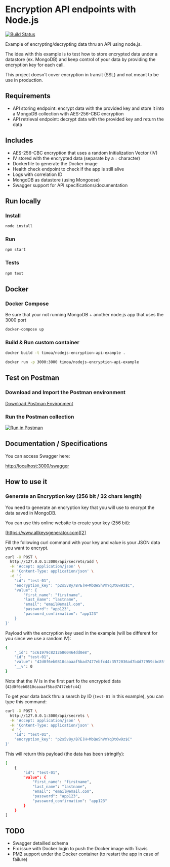 # Encryption API endpoints with Node.js

[![Build Status](https://travis-ci.org/timoa/nodejs-encryption-api-example.svg?branch=master)](https://travis-ci.org/timoa/nodejs-encryption-api-example)

Example of encrypting/decrypting data thru an API using node.js.

The idea with this example is to test how to store encrypted data under a datastore (ex. MongoDB) and keep control of your data by providing the encryption key for each call.

This project doesn't cover encryption in transit (SSL) and not meant to be use in production.

## Requirements

- API storing endpoint: encrypt data with the provided key and store it into a MongoDB collection with AES-256-CBC encryption
- API retrieval endpoint: decrypt data with the provided key and return the data

## Includes

- AES-256-CBC encryption that uses a random Initialization Vector (IV)
- IV stored with the encrypted data (separate by a `:` character)
- Dockerfile to generate the Docker image
- Health check endpoint to check if the app is still alive
- Logs with correlation ID
- MongoDB as datastore (using Mongoose)
- Swagger support for API specifications/documentation

## Run locally

### Install

``` bash
node install
```

### Run

``` bash
npm start
```

### Tests

``` bash
npm test
```

## Docker

### Docker Compose

Be sure that your not running MongoDB + another node.js app that uses the 3000 port

```bash
docker-compose up
```

### Build & Run custom container

```bash
docker build -t timoa/nodejs-encryption-api-example .
```

```bash
docker run -p 3000:3000 timoa/nodejs-encryption-api-example
```

## Test on Postman

### Download and Import the Postman environment

[Download Postman Environment](https://raw.githubusercontent.com/timoa/nodejs-encryption-api-example/master/src/config/postman.environment.json)

### Run the Postman collection

[![Run in Postman](https://run.pstmn.io/button.svg)](https://app.getpostman.com/run-collection/e34aee6688c0937c6643)

## Documentation / Specifications

You can access Swagger here:

[http://localhost:3000/swagger][1]

## How to use it

### Generate an Encryption key (256 bit / 32 chars length)

You need to generate an encryption key that you will use to encrypt the data saved in MongoDB.

You can use this online website to create your key (256 bit):

[https://www.allkeysgenerator.com][2]

Fill the following curl command with your key and value is your JSON data you want to encrypt.

``` bash
curl -X POST \
  http://127.0.0.1:3000/api/secrets/add \
  -H 'Accept: application/json' \
  -H 'Content-Type: application/json' \
  -d '{
    "id": "test-01",
    "encryption_key": "p2s5v8y/B?E(H+MbQeShVmYq3t6w9z$C",
    "value": {
        "first_name": "firstname",
        "last_name": "lastname",
        "email": "email@email.com",
        "password": "app123",
        "password_confirmation": "app123"
    }
}'
```

Payload with the encryption key used in the example (will be different for you since we use a random IV):

``` bash
{
    "_id": "5c61979c82126860464dd0e8",
    "id": "test-01",
    "value": "42d0f6eb0810caaaaf5bad7477ebfc44:3572036ad7b4d77959cbc85feb364bf2c3442f7290ab210e88b00aae5a8122509df282db39ffcd092a927c4f302b93ba87f70563af8a51b29577196cc010d5514d29351ee74b64538d9004f581c911ea059be8769520075659e497a6b716ab95af692b56326a682b443d05150e90d8b75c43eabe15a27c01f240eae9edecf345436bb294b28c41087629754b01ada42c",
    "__v": 0
}
```

Note that the IV is in the first part fo the encrypted data (`42d0f6eb0810caaaaf5bad7477ebfc44`)

To get your data back thru a search by ID (`test-01` in this example), you can type this command:

``` bash
curl -X POST \
  http://127.0.0.1:3000/api/secrets \
  -H 'Accept: application/json' \
  -H 'Content-Type: application/json' \
  -d '{
    "id": "test-01",
    "encryption_key": "p2s5v8y/B?E(H+MbQeShVmYq3t6w9z$C"
}'
```

This will return this payload (the data has been stringify):

``` bash
[
    {
        "id": "test-01",
        "value": {
            "first_name": "firstname",
            "last_name": "lastname",
            "email": "email@email.com",
            "password": "app123",
            "password_confirmation": "app123"
        }
    }
]
```

## TODO

- Swagger detailled schema
- Fix issue with Docker login to push the Docker image with Travis
- PM2 support under the Docker container (to restart the app in case of failure)

[1]: http://localhost:3000/swagger
[2]: http://www.allkeysgenerator.com/Random/Security-Encryption-Key-Generator.aspx
[3]: https://raw.githubusercontent.com/timoa/nodejs-encryption-api-example/master/src/config/postman.environment.json